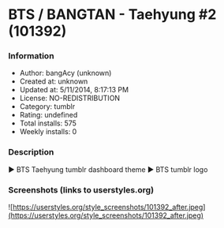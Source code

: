 # BTS / BANGTAN - Taehyung #2 (101392)

### Information
- Author: bangAcy (unknown)
- Created at: unknown
- Updated at: 5/11/2014, 8:17:13 PM
- License: NO-REDISTRIBUTION
- Category: tumblr
- Rating: undefined
- Total installs: 575
- Weekly installs: 0


### Description
► BTS Taehyung tumblr dashboard theme 
► BTS tumblr logo


### Screenshots (links to userstyles.org)
![https://userstyles.org/style_screenshots/101392_after.jpeg](https://userstyles.org/style_screenshots/101392_after.jpeg)


